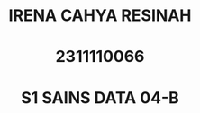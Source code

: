 # <h1 align="center">IRENA CAHYA RESINAH</h1>
# <h1 align="center">2311110066</h1>
# <h1 align="center">S1 SAINS DATA 04-B</h1>

